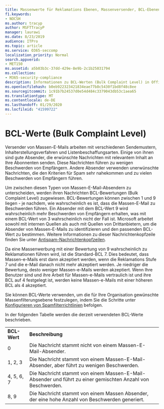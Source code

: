```yaml
---
title: Massenwerte für Reklamations Ebenen, Massenversender, BCL-Ebenen, Funktionsweise von BCL, BCL-Bewertungen, Antispam, Antispam-Header, Massen-e-Mail-Filterung, Massen-e-Mail-Stopp
f1.keywords:
- NOCSH
ms.author: tracyp
author: MSFTTracyP
manager: laurawi
ms.date: 8/23/2019
audience: ITPro
ms.topic: article
ms.service: O365-seccomp
localization_priority: Normal
search.appverid:
- MET150
ms.assetid: a5b03b3c-37dd-429e-8e9b-2c1b25031794
ms.collection:
- M365-security-compliance
description: Informationen zu BCL-Werten (Bulk Complaint Level) in Office 365.
ms.openlocfilehash: b0eb922323421834eae77b8c5430f1bd8f48c8ee
ms.sourcegitcommit: 1c91b7b24537d0e54d484c3379043db53c1aea65
ms.translationtype: MT
ms.contentlocale: de-DE
ms.lasthandoff: 01/29/2020
ms.locfileid: "41599722"
---
```

# <a name="bulk-complaint-level-values"></a>BCL-Werte (Bulk Complaint Level)

Versender von Massen-E-Mails arbeiten mit verschiedenen Sendemustern, Inhalterstellungsverfahren und Listenbeschaffungsarten. Einige von ihnen sind gute Absender, die erwünschte Nachrichten mit relevantem Inhalt an Ihre Abonnenten senden. Diese Nachrichten führen zu wenigen Beschwerden von Empfängern. Andere Absender verwenden unerwünschte Nachrichten, die den Kriterien für Spam sehr nahekommen und zu vielen Beschwerden von Empfängern führen.

Um zwischen diesen Typen von Massen-E-Mail-Absendern zu unterscheiden, werden ihren Nachrichten BCL-Bewertungen (Bulk Complaint Level) zugewiesen. BCL-Bewertungen können zwischen 1 und 9 liegen - je nachdem, wie wahrscheinlich es ist, dass die Massen-E-Mail zu Beschwerden führen. Ein Absender mit dem BCL-Wert 9 wird wahrscheinlich mehr Beschwerden von Empfängern erhalten, was mit einem BCL-Wert von 3 wahrscheinlich nicht der Fall ist. Microsoft arbeitet sowohl mit internen Quellen als auch mit Quellen von Drittanbietern, um die Absender von Massen-E-Mails zu identifizieren und den passenden BCL-Wert zu bestimmen. Weitere Informationen zu dieser Nachrichtenkopfzeile finden Sie unter [Antispam-Nachrichtenkopfzeilen](anti-spam-message-headers.md).

Da eine Massenwerbung mit einer Bewertung von 9 wahrscheinlich zu Reklamationen führen wird, ist die Standard-BCL 7. Dies bedeutet, dass Massen-e-Mails erst dann akzeptiert werden, wenn die Reklamations Stufe 7 und die e-Mail danach nicht mehr akzeptiert werden. Je niedriger die Bewertung, desto weniger Massen-e-Mails werden akzeptiert. Wenn Ihre Benutzer sind und ihre Arbeit für Massen-e-Mails vertraulich ist und ihre BCL auf 4 festgelegt ist, werden keine Massen-e-Mails mit einer höheren BCL als 4 akzeptiert.

Sie können BCL-Werte verwenden, um die für Ihre Organisation gewünschte Massenfilterungsebene festzulegen, indem Sie die Schritte unter [Konfigurieren von Spamfilterrichtlinien](configure-your-spam-filter-policies.md) befolgen.

In der folgenden Tabelle werden die derzeit verwendeten BCL-Werte beschrieben.

|||
|:-----|:-----|
|**BCL-Wert**|**Beschreibung**|
|0|Die Nachricht stammt nicht von einem Massen-E-Mail-Absender.|
|1, 2, 3|Die Nachricht stammt von einem Massen-E-Mail-Absender, aber führt zu wenigen Beschwerden.|
|4, 5, 6, 7|Die Nachricht stammt von einem Massen-E-Mail-Absender und führt zu einer gemischten Anzahl von Beschwerden.|
|8, 9|Die Nachricht stammt von einem Massen Absender, der eine hohe Anzahl von Beschwerden generiert.|
